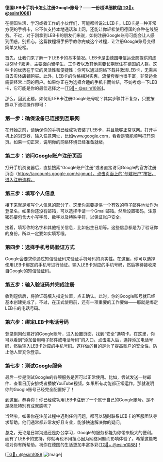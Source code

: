 **德国LEB卡手机卡怎么注册Google账号？——一份超详细教程[[TG💪+ @esim1088](https://t.me/s/esim1088)]**

在德国生活、学习或者工作的小伙伴们，可能都听说过LEB卡。LEB卡是一种非常方便的手机卡，它不仅支持本地通话和上网，还能让你轻松使用德国的各种在线服务。不过，对于刚拿到LEB卡的朋友们来说，如何注册Google账号可能会让人感到困惑。别担心，这篇教程将手把手教你完成这个过程，让注册Google账号变得简单又轻松。

首先，让我们来了解一下LEB卡的基本情况。LEB卡是由德国电信运营商提供的虚拟SIM卡服务，主要面向留学生、工作者以及其他需要长期居住在德国的人群。这种卡的优势在于它的灵活性和便捷性：你可以通过网络下载并激活LEB卡，无需亲自去实体店铺购买。此外，LEB卡的价格相对实惠，流量套餐也很丰富，非常适合需要经常上网的用户。如果你正在为选择合适的手机卡而纠结，不妨考虑一下LEB卡，它可能是你的最佳选择之一[[TG💪+ @esim1088](https://t.me/s/esim1088)]。

那么，回到正题，如何用LEB卡注册Google账号呢？其实步骤并不复杂，只要按照以下流程操作即可：

### 第一步：确保设备已连接到互联网

在开始之前，请确保你的手机已经成功安装了LEB卡，并且能够正常联网。打开手机上的浏览器，输入任意网址，比如www.google.com，看看是否能顺利打开网页。如果一切正常，说明你的网络环境已经准备就绪。

### 第二步：访问Google账户注册页面

打开手机浏览器后，直接搜索“Google账户注册”或者直接访问Google的官方注册页面（https://accounts.google.com/signup）。点击页面上的“创建账户”按钮，进入注册流程。

### 第三步：填写个人信息

接下来就是填写个人信息的部分了。这里你需要提供一个有效的电子邮件地址作为登录名。如果你还没有邮箱，可以选择申请一个Gmail邮箱。然后设置密码，注意密码要包含大小写字母、数字以及特殊字符，以保证账户安全。

接着，填写你的名字和其他相关信息，比如出生日期等。这些信息都是为了验证你的身份，所以一定要如实填写哦。

### 第四步：选择手机号码验证方式

Google会要求你通过短信验证码来验证手机号码的真实性。在这里，你可以选择使用LEB卡绑定的手机号进行验证。输入LEB卡对应的手机号码，然后等待接收来自Google的短信验证码。

### 第五步：输入验证码并完成注册

收到短信后，将验证码填入指定位置，点击确认。此时，你的Google账号就已经基本创建完成了。不过，在正式使用前，还有一项重要的工作要做——那就是绑定LEB卡的电话号码。

### 第六步：绑定LEB卡电话号码

登录刚刚创建好的Google账号，进入设置页面，找到“安全”选项卡。在这里，你可以看到“添加备用电子邮件或电话号码”的入口。点击进入后，选择添加电话号码，然后输入LEB卡对应的手机号码。这样做的目的是为了提高账户的安全性，防止他人冒充你登录。

### 第七步：测试Google服务

最后一步是测试Google的各项服务是否可以正常使用。比如，尝试发送一封邮件、查看日历安排或者播放YouTube视频。如果所有功能都正常运作，那就说明你的Google账号已经完全配置好了！

到这里，恭喜你！你已经成功用LEB卡注册了一个属于自己的Google账号。是不是感觉特别有成就感呢？

当然啦，如果你在注册过程中遇到任何问题，都可以随时联系LEB卡的客服团队寻求帮助。他们通常都非常友好且专业，能够快速解决你的疑问。

总之，无论是日常沟通还是办公学习，Google的服务都能为你带来极大的便利。而有了LEB卡的支持，你就再也不用担心因为网络问题而影响体验了。希望这篇教程对你有所帮助，祝你在德国的生活更加丰富多彩[[TG💪+ @esim1088](https://t.me/s/esim1088)]！

[[TG💪+ @esim1088](https://t.me/s/esim1088) ![Image](https://i.postimg.cc/4NQfJmqS/Snipaste-2025-05-13-00-14-12.png)]